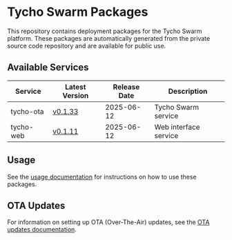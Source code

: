 # Tycho Swarm Packages

This repository contains deployment packages for the Tycho Swarm platform. These packages are automatically generated
from the private source code repository and are available for public use.

## Available Services

| Service | Latest Version | Release Date | Description |
|---------|---------------|--------------|-------------|
| tycho-ota | [v0.1.33](services/tycho-ota/vv0.1.33.tar.gz) | 2025-06-12 | Tycho Swarm service |
| tycho-web | [v0.1.11](services/tycho-web/vv0.1.11.tar.gz) | 2025-06-12 | Web interface service |

## Usage

See the [usage documentation](docs/usage.md) for instructions on how to use these packages.

## OTA Updates

For information on setting up OTA (Over-The-Air) updates, see the [OTA updates documentation](docs/ota-updates.md).
